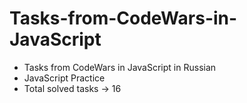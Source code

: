 # Tasks-from-CodeWars-in-JavaScript

- Tasks from CodeWars in JavaScript in Russian
- JavaScript Practice
- Total solved tasks -> 16

